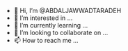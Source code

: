 - 👋 Hi, I’m @ABDALJAWWADTARADEH
- 👀 I’m interested in ...
- 🌱 I’m currently learning ...
- 💞️ I’m looking to collaborate on ...
- 📫 How to reach me ...

<!---
ABDALJAWWADTARADEH/ABDALJAWWADTARADEH is a ✨ special ✨ repository because its `README.md` (this file) appears on your GitHub profile.
You can click the Preview link to take a look at your changes.
--->
